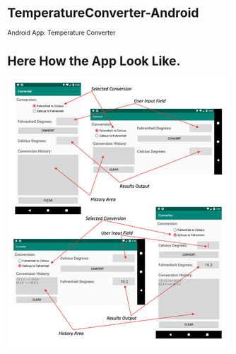 # TemperatureConverter-Android
Android App: Temperature Converter

# Here How the App Look Like.
![image](https://github.com/iabdulrahman91/TemperatureConverter-Android/blob/master/TemperatureConverter-Android.png?raw=true)

